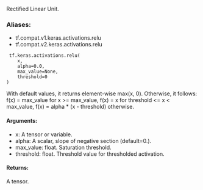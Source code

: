 Rectified Linear Unit.
### Aliases:
- tf.compat.v1.keras.activations.relu
- tf.compat.v2.keras.activations.relu

```
 tf.keras.activations.relu(
    x,
    alpha=0.0,
    max_value=None,
    threshold=0
)
```
With default values, it returns element-wise max(x, 0).
Otherwise, it follows: f(x) = max_value for x >= max_value, f(x) = x for threshold <= x < max_value, f(x) = alpha * (x - threshold) otherwise.
#### Arguments:
- x: A tensor or variable.
- alpha: A scalar, slope of negative section (default=0.).
- max_value: float. Saturation threshold.
- threshold: float. Threshold value for thresholded activation.
#### Returns:
A tensor.

